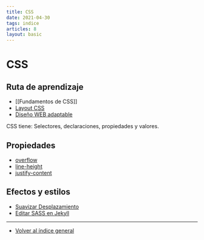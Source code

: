 ```yaml
---
title: CSS
date: 2021-04-30
tags: indice
articles: 8
layout: basic
---
```


# CSS
## Ruta de aprendizaje
- [[Fundamentos de CSS]]
- [Layout CSS](../css/layout)
- [Diseño WEB adaptable](../css/diseño-web-adaptable)

CSS tiene: Selectores, declaraciones, propiedades y valores.


## Propiedades
- [overflow](../css/overflow)
- [line-height](../css/line-height)
- [justify-content](../css/justify-content)

## Efectos y estilos
- [Suavizar Desplazamiento](../css/suavizar-desplazamiento)
- [Editar SASS en Jekyll](../jekyll/sass-jekyll)

***

- [Volver al índice general](../index)
